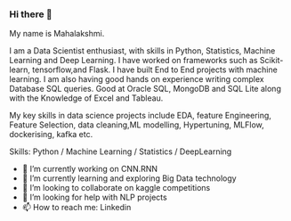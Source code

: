 ### Hi there 👋

My name is Mahalakshmi.

I am a Data Scientist enthusiast, with skills in Python, Statistics, Machine Learning and Deep Learning. I have worked on frameworks such as Scikit-learn, tensorflow,and Flask. I have built End to End projects with machine learning. I am also having good hands on experience writing complex Database SQL queries. Good at Oracle SQL, MongoDB and SQL Lite along with the Knowledge of Excel and Tableau.

My key skills in data science projects include EDA, feature Engineering, Feature Selection, data cleaning,ML modelling, Hypertuning, MLFlow, dockerising, kafka etc.

Skills: Python / Machine Learning / Statistics / DeepLearning

- 🔭 I’m currently working on CNN.RNN
- 🌱 I’m currently learning and exploring Big Data technology
- 👯 I’m looking to collaborate on kaggle competitions
- 🤔 I’m looking for help with NLP projects
- 📫 How to reach me: Linkedin
